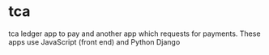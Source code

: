 # tca
tca ledger app to pay and another app which requests for payments.
These apps use JavaScript (front end) and Python Django
